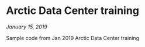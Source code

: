 # Arctic Data Center training

_January 15, 2019_

Sample code from Jan 2019 Arctic Data Center training


